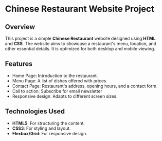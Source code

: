 # Chinese Restaurant Website Project

## Overview

This project is a simple **Chinese Restaurant** website designed using **HTML** and **CSS**. The website aims to showcase a restaurant's menu, location, and other essential details. It is optimized for both desktop and mobile viewing.

## Features

- Home Page: Introduction to the restaurant.
- Menu Page: A list of dishes offered with prices.
- Contact Page: Restaurant's address, opening hours, and a contact form.
- Call to action: Subscribe for email newsletter
- Responsive design: Adapts to different screen sizes.

## Technologies Used

- **HTML5**: For structuring the content.
- **CSS3**: For styling and layout.
- **Flexbox/Grid**: For responsive design.

